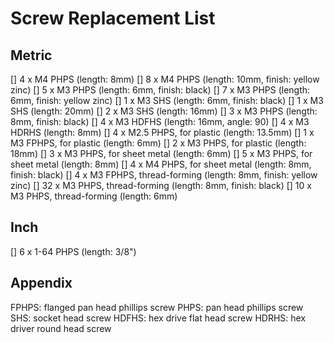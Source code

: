 # Screw Replacement List

## Metric
[] 4 x M4 PHPS (length: 8mm)
[] 8 x M4 PHPS (length: 10mm, finish: yellow zinc)
[] 5 x M3 PHPS (length: 6mm, finish: black)
[] 7 x M3 PHPS (length: 6mm, finish: yellow zinc)
[] 1 x M3 SHS (length: 6mm, finish: black)
[] 1 x M3 SHS (length: 20mm)
[] 2 x M3 SHS (length: 16mm)
[] 3 x M3 PHPS (length: 8mm, finish: black)
[] 4 x M3 HDFHS (length: 16mm, angle: 90)
[] 4 x M3 HDRHS (length: 8mm)
[] 4 x M2.5 PHPS, for plastic (length: 13.5mm)
[] 1 x M3 FPHPS, for plastic (length: 6mm)
[] 2 x M3 PHPS, for plastic (length: 18mm)
[] 3 x M3 PHPS, for sheet metal (length: 6mm)
[] 5 x M3 PHPS, for sheet metal (length: 8mm)
[] 4 x M4 PHPS, for sheet metal (length: 8mm, finish: black)
[] 4 x M3 FPHPS, thread-forming (length: 8mm, finish: yellow zinc)
[] 32 x M3 PHPS, thread-forming (length: 8mm, finish: black)
[] 10 x M3 PHPS, thread-forming (length: 6mm)

## Inch
[] 6 x 1-64 PHPS (length: 3/8")

## Appendix
FPHPS: flanged pan head phillips screw
PHPS: pan head phillips screw
SHS: socket head screw
HDFHS: hex drive flat head screw
HDRHS: hex driver round head screw
